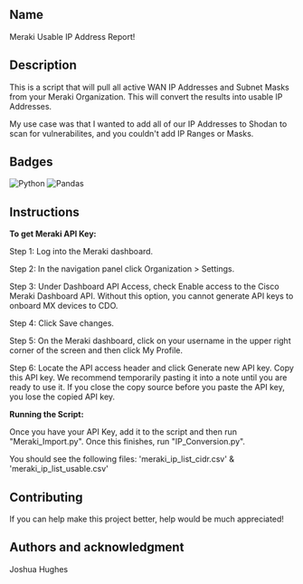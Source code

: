 ## Name
Meraki Usable IP Address Report! 

## Description
This is a script that will pull all active WAN IP Addresses and Subnet Masks from your Meraki Organization. This will convert the results into usable IP Addresses. 

My use case was that I wanted to add all of our IP Addresses to Shodan to scan for vulnerabilites, and you couldn't add IP Ranges or Masks.  

## Badges

![Python](https://img.shields.io/badge/Python-%F0%9F%90%8D-brightgreen)
![Pandas](https://img.shields.io/badge/Pandas-%F0%9F%90%BC-brightgreen)


## Instructions
**To get Meraki API Key:** 

Step 1:	
Log into the Meraki dashboard.

Step 2:	
In the navigation panel click Organization > Settings.

Step 3:	
Under Dashboard API Access, check Enable access to the Cisco Meraki Dashboard API. Without this option, you cannot generate API keys to onboard MX devices to CDO.

Step 4:	
Click Save changes.

Step 5:	
On the Meraki dashboard, click on your username in the upper right corner of the screen and then click My Profile.

Step 6:	
Locate the API access header and click Generate new API key. Copy this API key. We recommend temporarily pasting it into a note until you are ready to use it. If you close the copy source before you paste the API key, you lose the copied API key.

**Running the Script:**

Once you have your API Key, add it to the script and then run "Meraki_Import.py". Once this finishes, run "IP_Conversion.py".

You should see the following files: 
'meraki_ip_list_cidr.csv' & 'meraki_ip_list_usable.csv'

## Contributing
If you can help make this project better, help would be much appreciated! 

## Authors and acknowledgment
Joshua Hughes


